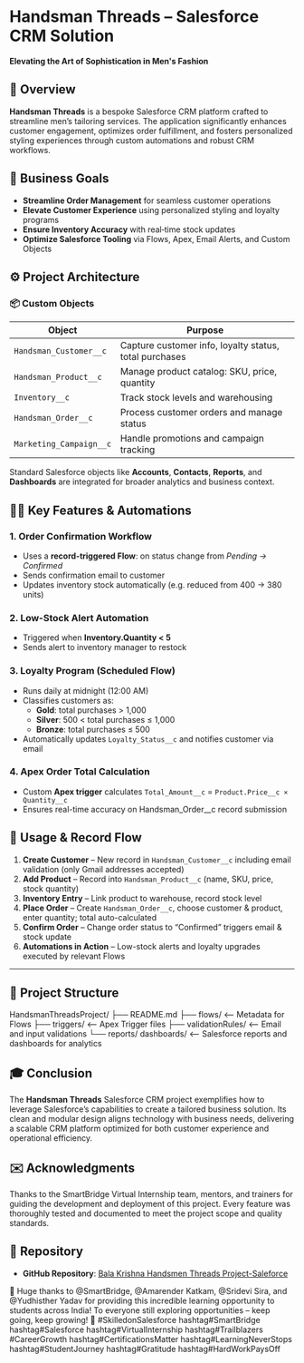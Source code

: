 # Handsman Threads – Salesforce CRM Solution

**Elevating the Art of Sophistication in Men's Fashion**

## 🧠 Overview

**Handsman Threads** is a bespoke Salesforce CRM platform crafted to streamline men’s tailoring services. The application significantly enhances customer engagement, optimizes order fulfillment, and fosters personalized styling experiences through custom automations and robust CRM workflows.


## 🎯 Business Goals

- **Streamline Order Management** for seamless customer operations  
- **Elevate Customer Experience** using personalized styling and loyalty programs  
- **Ensure Inventory Accuracy** with real‑time stock updates  
- **Optimize Salesforce Tooling** via Flows, Apex, Email Alerts, and Custom Objects  


## ⚙️ Project Architecture

### 📦 Custom Objects
| Object               | Purpose                                   |
|----------------------|--------------------------------------------|
| `Handsman_Customer__c` | Capture customer info, loyalty status, total purchases |
| `Handsman_Product__c`  | Manage product catalog: SKU, price, quantity |
| `Inventory__c`         | Track stock levels and warehousing         |
| `Handsman_Order__c`    | Process customer orders and manage status  |
| `Marketing_Campaign__c`| Handle promotions and campaign tracking    |

Standard Salesforce objects like **Accounts**, **Contacts**, **Reports**, and **Dashboards** are integrated for broader analytics and business context.


## 🧑‍💻 Key Features & Automations

### 1. Order Confirmation Workflow
- Uses a **record-triggered Flow**: on status change from *Pending → Confirmed*
- Sends confirmation email to customer
- Updates inventory stock automatically (e.g. reduced from 400 → 380 units)

### 2. Low-Stock Alert Automation
- Triggered when **Inventory.Quantity < 5**
- Sends alert to inventory manager to restock

### 3. Loyalty Program (Scheduled Flow)
- Runs daily at midnight (12:00 AM)
- Classifies customers as:
  - **Gold**: total purchases > 1,000
  - **Silver**: 500 < total purchases ≤ 1,000
  - **Bronze**: total purchases ≤ 500
- Automatically updates `Loyalty_Status__c` and notifies customer via email

### 4. Apex Order Total Calculation
- Custom **Apex trigger** calculates `Total_Amount__c` = `Product.Price__c × Quantity__c`
- Ensures real-time accuracy on Handsman_Order__c record submission


## 📝 Usage & Record Flow

1. **Create Customer** – New record in `Handsman_Customer__c` including email validation (only Gmail addresses accepted)
2. **Add Product** – Record into `Handsman_Product__c` (name, SKU, price, stock quantity)
3. **Inventory Entry** – Link product to warehouse, record stock level
4. **Place Order** – Create `Handsman_Order__c`, choose customer & product, enter quantity; total auto-calculated
5. **Confirm Order** – Change order status to “Confirmed” triggers email & stock update
6. **Automations in Action** – Low-stock alerts and loyalty upgrades executed by relevant Flows

---

## 📁 Project Structure

HandsmanThreadsProject/
├── README.md
├── flows/ <-- Metadata for Flows
├── triggers/ <-- Apex Trigger files
├── validationRules/ <-- Email and input validations
└── reports/ dashboards/ <-- Salesforce reports and dashboards for analytics



## 🎓 Conclusion

The **Handsman Threads** Salesforce CRM project exemplifies how to leverage Salesforce’s capabilities to create a tailored business solution. Its clean and modular design aligns technology with business needs, delivering a scalable CRM platform optimized for both customer experience and operational efficiency.


## ✉️ Acknowledgments

Thanks to the SmartBridge Virtual Internship team, mentors, and trainers for guiding the development and deployment of this project. Every feature was thoroughly tested and documented to meet the project scope and quality standards.


## 🔗 Repository
  
- **GitHub Repository**: [Bala Krishna Handsmen Threads Project-Saleforce](https://github.com/balu9133bB/HandsmenThreadsProject)

🙏 Huge thanks to @SmartBridge, @Amarender Katkam, @Sridevi Sira, and @Yudhisther Yadav for providing this incredible learning opportunity to students across India!
To everyone still exploring opportunities – keep going, keep growing! 🚀
#SkilledonSalesforce hashtag#SmartBridge hashtag#Salesforce hashtag#VirtualInternship hashtag#Trailblazers
#CareerGrowth hashtag#CertificationsMatter hashtag#LearningNeverStops hashtag#StudentJourney hashtag#Gratitude hashtag#HardWorkPaysOff
